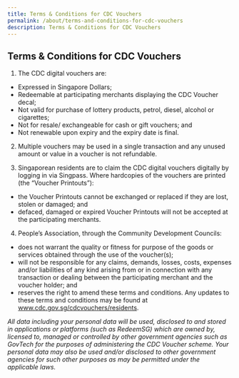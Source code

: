 ```yaml
---
title: Terms & Conditions for CDC Vouchers
permalink: /about/terms-and-conditions-for-cdc-vouchers
description: Terms & Conditions for CDC Vouchers
---
```


## Terms & Conditions for CDC Vouchers

1. The CDC digital vouchers are: 
* Expressed in Singapore Dollars; 
* Redeemable at participating merchants displaying the CDC Voucher decal; 
* Not valid for purchase of lottery products, petrol, diesel, alcohol or cigarettes;
*  Not for resale/ exchangeable for cash or gift vouchers; and 
*  Not renewable upon expiry and the expiry date is final.

2. Multiple vouchers may be used in a single transaction and any unused amount or value in a voucher is not refundable.

3. Singaporean residents are to claim the CDC digital vouchers digitally by logging in via Singpass. Where hardcopies of the vouchers are printed (the “Voucher Printouts”): 
* the Voucher Printouts cannot be exchanged or replaced if they are lost, stolen or damaged; and
* defaced, damaged or expired Voucher Printouts will not be accepted at the participating merchants. 

4. People’s Association, through the Community Development Councils: 
* does not warrant the quality or fitness for purpose of the goods or services obtained through the use of the voucher(s); 
* will not be responsible for any claims, demands, losses, costs, expenses and/or liabilities of any kind arising from or in connection with any transaction or dealing between the participating merchant and the voucher holder; and 
* reserves the right to amend these terms and conditions. Any updates to these terms and conditions may be found at www.cdc.gov.sg/cdcvouchers/residents.

*All data including your personal data will be used, disclosed to and stored in applications or platforms (such as RedeemSG) which are owned by, licensed to, managed or controlled by other government agencies such as GovTech for the purposes of administering the CDC Voucher scheme. Your personal data may also be used and/or disclosed to other government agencies for such other purposes as may be permitted under the applicable laws.*